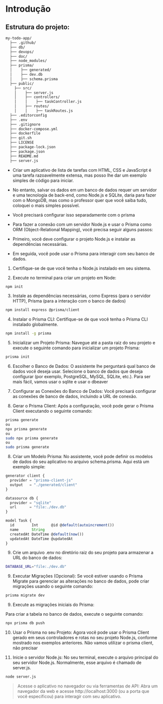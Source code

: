 # Introdução

## Estrutura do projeto:

```bash
my-todo-app/
  ├── .github/
  ├── db/
  ├── devops/
  ├── doc/
  ├── node_modules/
  ├── prisma/
  │    ├── generated/
  │    ├── dev.db
  │    ├── schema.prisma
  ├── public/
    ├── src/
    │    ├── server.js
    │    ├── controllers/
    │    │    ├── taskController.js
    │    ├── routes/
    │    │    ├── taskRoutes.js
  ├── .editorconfig
  ├── .env
  ├── .gitignore
  ├── docker-compose.yml
  ├── dockerfile
  ├── git.sh
  ├── LICENSE
  ├── package-lock.json
  ├── package.json
  ├── README.md
  ├── server.js
```

* Criar um aplicativo de lista de tarefas com HTML, CSS e JavaScript é uma tarefa razoavelmente extensa,
mas posso lhe dar um exemplo simples de código para iniciar.
* No entanto, salvar os dados em um banco de dados requer um servidor e uma tecnologia de back-end, como Node.js e SQLite, daria para fazer com o MongoDB,
mas como o professor quer que você saiba tudo, coloquei o mais simples possível.

* Você precisará configurar isso separadamente com o prisma

* Para fazer a conexão com um servidor Node.js e usar o Prisma como ORM (Object-Relational Mapping), você precisa seguir alguns passos:

* Primeiro, você deve configurar o projeto Node.js e instalar as dependências necessárias.
* Em seguida, você pode usar o Prisma para interagir com seu banco de dados.

1. Certifique-se de que você tenha o Node.js instalado em seu sistema.

2. Execute no terminal para criar um projeto em Node:

```bash
npm init
```

3. Instale as dependências necessárias, como Express (para o servidor HTTP), Prisma (para a interação com o banco de dados)

```bash
npm install express @prisma/client
```

4. Instalar o Prisma CLI: Certifique-se de que você tenha o Prisma CLI instalado globalmente.

```bash
npm install -g prisma
```

5. Inicializar um Projeto Prisma: Navegue até a pasta raiz do seu projeto e execute o seguinte comando para inicializar um projeto Prisma:

```bash
prisma init
```

6. Escolher o Banco de Dados: O assistente lhe perguntará qual banco de dados você deseja usar.
Selecione o banco de dados que deseja configurar (por exemplo, PostgreSQL, MySQL, SQLite, etc.).
Para ser mais fácil, vamos usar o sqlite e usar o dbeaver

7. Configurar as Conexões do Banco de Dados: Você precisará configurar as conexões de banco de dados, incluindo a URL de conexão.

8. Gerar o Prisma Client: Após a configuração, você pode gerar o Prisma Client executando o seguinte comando:

```bash
prisma generate
ou
npx prisma generate
ou
sudo npx prisma generate
ou
sudo prisma generate
```

8. Criar um Modelo Prisma: No assistente, você pode definir os modelos de dados do seu aplicativo no arquivo schema.prisma. Aqui está um exemplo simple:

```js
generator client {
  provider = "prisma-client-js"
  output   = "./generated/client"
}

datasource db {
  provider = "sqlite"
  url      = "file:./dev.db"
}

model Task {
  id        Int      @id @default(autoincrement())
  name      String
  createdAt DateTime @default(now())
  updatedAt DateTime @updatedAt
}
```

9. Crie um arquivo .env no diretório raiz do seu projeto para armazenar a URL do banco de dados:

```bash
DATABASE_URL="file:./dev.db"
```

9. Executar Migrações (Opcional):
Se você estiver usando o Prisma Migrate para gerenciar as alterações no banco de dados, pode criar migrações usando o seguinte comando:

```bash
prisma migrate dev
```

9.  Execute as migrações iniciais do Prisma:

Para criar a tabela no banco de dados, execute o seguinte comando:

```bash
npx prisma db push
```

10. Usar o Prisma no seu Projeto:
Agora você pode usar o Prisma Client gerado em seus controladores e rotas no seu projeto Node.js, conforme mostrado nos exemplos anteriores.
Não vamos utilizar o prisma client, não precisar

11. Inicie o servidor Node.js: No seu terminal, execute o arquivo principal do seu servidor Node.js. Normalmente, esse arquivo é chamado de server.js.

```bash
node server.js
```

> Acesse o aplicativo no navegador ou via ferramentas de API:
Abra um navegador da web e acesse http://localhost:3000 (ou a porta que você especificou) para interagir com seu aplicativo. 